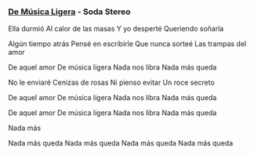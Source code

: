 ### [De Música Ligera](https://youtu.be/T_FkEw27XJ0) - Soda Stereo

Ella durmió
Al calor de las masas
Y yo desperté
Queriendo soñarla

Algún tiempo atrás
Pensé en escribirle
Que nunca sorteé
Las trampas del amor

De aquel amor
De música ligera
Nada nos libra
Nada más queda

No le enviaré
Cenizas de rosas
Ni pienso evitar
Un roce secreto

De aquel amor
De música ligera
Nada nos libra
Nada más queda

De aquel amor
De música ligera
Nada nos libra
Nada más queda

Nada más

Nada más queda
Nada más queda
Nada más queda
Nada más queda